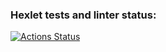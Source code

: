 ### Hexlet tests and linter status:
[![Actions Status](https://github.com/stav86/php-project-45/actions/workflows/hexlet-check.yml/badge.svg)](https://github.com/stav86/php-project-45/actions)